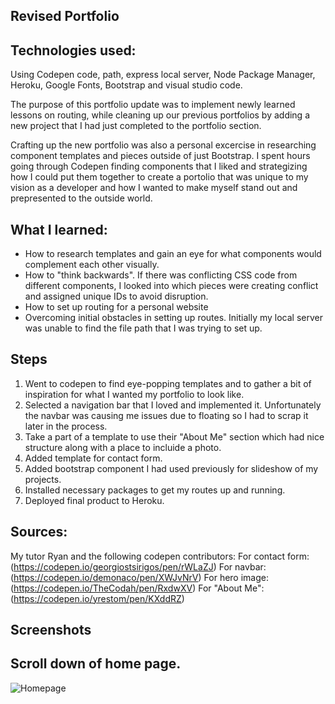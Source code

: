 ## Revised Portfolio

## Technologies used:
Using Codepen code, path, express local server, Node Package Manager, Heroku, Google Fonts, Bootstrap and visual studio code.

The purpose of this portfolio update was to implement newly learned lessons on routing, while cleaning up our previous portfolios by adding a new project that I had just completed to the portfolio section. 

Crafting up the new portfolio was also a personal excercise in researching component templates and pieces outside of just Bootstrap. I spent hours going through Codepen finding components that I liked and strategizing how I could put them together to create a portolio that was unique to my vision as a developer and how I wanted to make myself stand out and prepresented to the outside world.

## What I learned:
 - How to research templates and gain an eye for what components would complement each other visually.
 - How to "think backwards". If there was conflicting CSS code from different components, I looked into which pieces were creating conflict and assigned unique IDs to avoid disruption.
 - How to set up routing for a personal website
 - Overcoming initial obstacles in setting up routes. Initially my local server was unable to find the file path that I was trying to set up.

## Steps
1.  Went to codepen to find eye-popping templates and to gather a bit of inspiration for what I wanted my portfolio to look like.
2. Selected a navigation bar that I loved and implemented it. Unfortunately the navbar was causing me issues due to floating so I had to scrap it later in the process.
3. Take a part of a template to use their "About Me" section which had nice structure along with a place to incluide a photo.
4. Added template for contact form.
5. Added bootstrap component I had used previously for slideshow of my projects.
6. Installed necessary packages to get my routes up and running. 
7. Deployed final product to Heroku.

## Sources:

My tutor Ryan and the following codepen contributors:
For contact form: (https://codepen.io/georgiostsirigos/pen/rWLaZJ)
For navbar: (https://codepen.io/demonaco/pen/XWJvNrV)
For hero image: (https://codepen.io/TheCodah/pen/RxdwXV)
For "About Me": (https://codepen.io/yrestom/pen/KXddRZ)

## Screenshots

## Scroll down of home page.
![Homepage]()